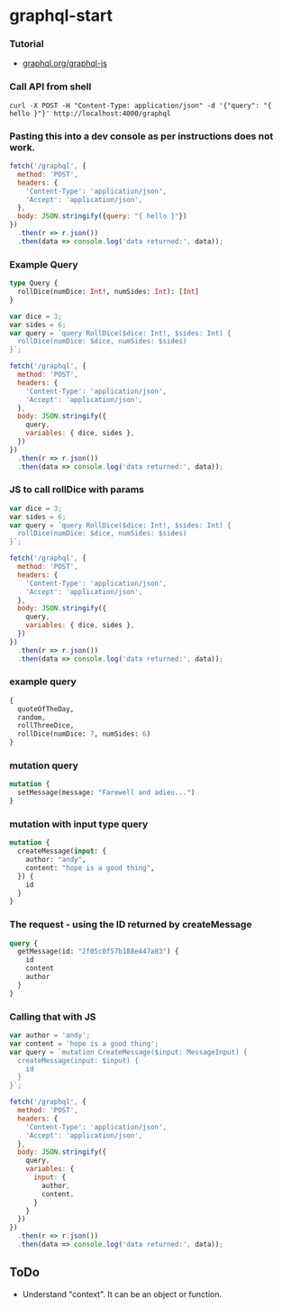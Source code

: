 # graphql-start

### Tutorial
* [graphql.org/graphql-js](https://graphql.org/graphql-js/)

### Call API from shell
```shell script
curl -X POST -H "Content-Type: application/json" -d '{"query": "{ hello }"}' http://localhost:4000/graphql
```

### Pasting this into a dev console as per instructions does not work.
```javascript
fetch('/graphql', {
  method: 'POST',
  headers: {
    'Content-Type': 'application/json',
    'Accept': 'application/json',
  },
  body: JSON.stringify({query: "{ hello }"})
})
  .then(r => r.json())
  .then(data => console.log('data returned:', data));
```

### Example Query

```graphql
type Query {
  rollDice(numDice: Int!, numSides: Int): [Int]
}
```

```javascript
var dice = 3;
var sides = 6;
var query = `query RollDice($dice: Int!, $sides: Int) {
  rollDice(numDice: $dice, numSides: $sides)
}`;

fetch('/graphql', {
  method: 'POST',
  headers: {
    'Content-Type': 'application/json',
    'Accept': 'application/json',
  },
  body: JSON.stringify({
    query,
    variables: { dice, sides },
  })
})
  .then(r => r.json())
  .then(data => console.log('data returned:', data));
```

### JS to call rollDice with params

```javascript
var dice = 3;
var sides = 6;
var query = `query RollDice($dice: Int!, $sides: Int) {
  rollDice(numDice: $dice, numSides: $sides)
}`;

fetch('/graphql', {
  method: 'POST',
  headers: {
    'Content-Type': 'application/json',
    'Accept': 'application/json',
  },
  body: JSON.stringify({
    query,
    variables: { dice, sides },
  })
})
  .then(r => r.json())
  .then(data => console.log('data returned:', data));
```

### example query

```graphql
{
  quoteOfTheDay,
  random,
  rollThreeDice,
  rollDice(numDice: 7, numSides: 6)
}
```

### mutation query

```graphql
mutation {
  setMessage(message: "Farewell and adieu...")
}
```

### mutation with input type query

```graphql
mutation {
  createMessage(input: {
    author: "andy",
    content: "hope is a good thing",
  }) {
    id
  }
}
```

### The request - using the ID returned by createMessage

```graphql
query {
  getMessage(id: "2f05c0f57b188e447a83") {
    id
    content
    author
  }
}
```

### Calling that with JS

```javascript
var author = 'andy';
var content = 'hope is a good thing';
var query = `mutation CreateMessage($input: MessageInput) {
  createMessage(input: $input) {
    id
  }
}`;

fetch('/graphql', {
  method: 'POST',
  headers: {
    'Content-Type': 'application/json',
    'Accept': 'application/json',
  },
  body: JSON.stringify({
    query,
    variables: {
      input: {
        author,
        content,
      }
    }
  })
})
  .then(r => r.json())
  .then(data => console.log('data returned:', data));
```

## ToDo
* Understand "context".  It can be an object or function.
